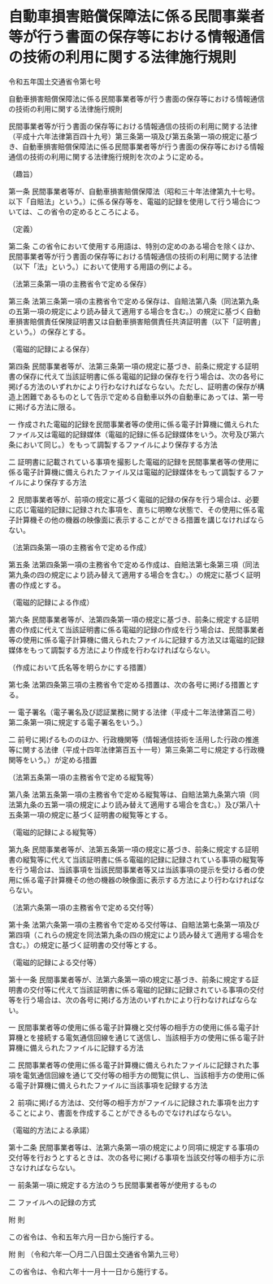 # 自動車損害賠償保障法に係る民間事業者等が行う書面の保存等における情報通信の技術の利用に関する法律施行規則

令和五年国土交通省令第七号

自動車損害賠償保障法に係る民間事業者等が行う書面の保存等における情報通信の技術の利用に関する法律施行規則

民間事業者等が行う書面の保存等における情報通信の技術の利用に関する法律（平成十六年法律第百四十九号）第三条第一項及び第五条第一項の規定に基づき、自動車損害賠償保障法に係る民間事業者等が行う書面の保存等における情報通信の技術の利用に関する法律施行規則を次のように定める。

（趣旨）

第一条 民間事業者等が、自動車損害賠償保障法（昭和三十年法律第九十七号。以下「自賠法」という。）に係る保存等を、電磁的記録を使用して行う場合については、この省令の定めるところによる。

（定義）

第二条 この省令において使用する用語は、特別の定めのある場合を除くほか、民間事業者等が行う書面の保存等における情報通信の技術の利用に関する法律（以下「法」という。）において使用する用語の例による。

（法第三条第一項の主務省令で定める保存）

第三条 法第三条第一項の主務省令で定める保存は、自賠法第八条（同法第九条の五第一項の規定により読み替えて適用する場合を含む。）の規定に基づく自動車損害賠償責任保険証明書又は自動車損害賠償責任共済証明書（以下「証明書」という。）の保存とする。

（電磁的記録による保存）

第四条 民間事業者等が、法第三条第一項の規定に基づき、前条に規定する証明書の保存に代えて当該証明書に係る電磁的記録の保存を行う場合は、次の各号に掲げる方法のいずれかにより行わなければならない。ただし、証明書の保存が構造上困難であるものとして告示で定める自動車以外の自動車にあっては、第一号に掲げる方法に限る。

一 作成された電磁的記録を民間事業者等の使用に係る電子計算機に備えられたファイル又は電磁的記録媒体（電磁的記録に係る記録媒体をいう。次号及び第六条において同じ。）をもって調製するファイルにより保存する方法

二 証明書に記載されている事項を撮影した電磁的記録を民間事業者等の使用に係る電子計算機に備えられたファイル又は電磁的記録媒体をもって調製するファイルにより保存する方法

２ 民間事業者等が、前項の規定に基づく電磁的記録の保存を行う場合は、必要に応じ電磁的記録に記録された事項を、直ちに明瞭な状態で、その使用に係る電子計算機その他の機器の映像面に表示することができる措置を講じなければならない。

（法第四条第一項の主務省令で定める作成）

第五条 法第四条第一項の主務省令で定める作成は、自賠法第七条第三項（同法第九条の四の規定により読み替えて適用する場合を含む。）の規定に基づく証明書の作成とする。

（電磁的記録による作成）

第六条 民間事業者等が、法第四条第一項の規定に基づき、前条に規定する証明書の作成に代えて当該証明書に係る電磁的記録の作成を行う場合は、民間事業者等の使用に係る電子計算機に備えられたファイルに記録する方法又は電磁的記録媒体をもって調製する方法により作成を行わなければならない。

（作成において氏名等を明らかにする措置）

第七条 法第四条第三項の主務省令で定める措置は、次の各号に掲げる措置とする。

一 電子署名（電子署名及び認証業務に関する法律（平成十二年法律第百二号）第二条第一項に規定する電子署名をいう。）

二 前号に掲げるもののほか、行政機関等（情報通信技術を活用した行政の推進等に関する法律（平成十四年法律第百五十一号）第三条第二号に規定する行政機関等をいう。）が定める措置

（法第五条第一項の主務省令で定める縦覧等）

第八条 法第五条第一項の主務省令で定める縦覧等は、自賠法第九条第六項（同法第九条の五第一項の規定により読み替えて適用する場合を含む。）及び第八十五条第一項の規定に基づく証明書の縦覧等とする。

（電磁的記録による縦覧等）

第九条 民間事業者等が、法第五条第一項の規定に基づき、前条に規定する証明書の縦覧等に代えて当該証明書に係る電磁的記録に記録されている事項の縦覧等を行う場合は、当該事項を当該民間事業者等又は当該事項の提示を受ける者の使用に係る電子計算機その他の機器の映像面に表示する方法により行わなければならない。

（法第六条第一項の主務省令で定める交付等）

第十条 法第六条第一項の主務省令で定める交付等は、自賠法第七条第一項及び第四項（これらの規定を同法第九条の四の規定により読み替えて適用する場合を含む。）の規定に基づく証明書の交付等とする。

（電磁的記録による交付等）

第十一条 民間事業者等が、法第六条第一項の規定に基づき、前条に規定する証明書の交付等に代えて当該証明書に係る電磁的記録に記録されている事項の交付等を行う場合は、次の各号に掲げる方法のいずれかにより行わなければならない。

一 民間事業者等の使用に係る電子計算機と交付等の相手方の使用に係る電子計算機とを接続する電気通信回線を通じて送信し、当該相手方の使用に係る電子計算機に備えられたファイルに記録する方法

二 民間事業者等の使用に係る電子計算機に備えられたファイルに記録された事項を電気通信回線を通じて交付等の相手方の閲覧に供し、当該相手方の使用に係る電子計算機に備えられたファイルに当該事項を記録する方法

２ 前項に掲げる方法は、交付等の相手方がファイルに記録された事項を出力することにより、書面を作成することができるものでなければならない。

（電磁的方法による承諾）

第十二条 民間事業者等は、法第六条第一項の規定により同項に規定する事項の交付等を行おうとするときは、次の各号に掲げる事項を当該交付等の相手方に示さなければならない。

一 前条第一項に規定する方法のうち民間事業者等が使用するもの

二 ファイルへの記録の方式

附 則

この省令は、令和五年六月一日から施行する。

附 則 （令和六年一〇月二八日国土交通省令第九三号）

この省令は、令和六年十一月十一日から施行する。
